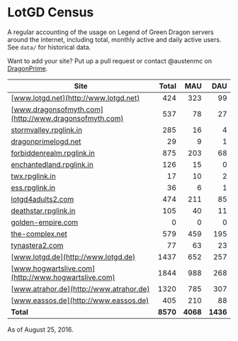 # LotGD Census
A regular accounting of the usage on Legend of Green Dragon servers around the internet, including total, monthly active and daily active users. See `data/` for historical data.

Want to add your site? Put up a pull request or contact @austenmc on [DragonPrime](http://dragonprime.net).


Site | Total | MAU | DAU
--- | ---:| ---:| ---:
[www.lotgd.net](http://www.lotgd.net)|424|323|99
[www.dragonsofmyth.com](http://www.dragonsofmyth.com)|537|78|27
[stormvalley.rpglink.in](http://stormvalley.rpglink.in)|285|16|4
[dragonprimelogd.net](http://dragonprimelogd.net)|29|9|1
[forbiddenrealm.rpglink.in](http://forbiddenrealm.rpglink.in)|875|203|68
[enchantedland.rpglink.in](http://enchantedland.rpglink.in)|126|15|0
[twx.rpglink.in](http://twx.rpglink.in)|17|10|2
[ess.rpglink.in](http://ess.rpglink.in)|36|6|1
[lotgd4adults2.com](http://lotgd4adults2.com)|474|211|85
[deathstar.rpglink.in](http://deathstar.rpglink.in)|105|40|11
[golden-empire.com](http://golden-empire.com)|0|0|0
[the-complex.net](http://the-complex.net)|579|459|195
[tynastera2.com](http://tynastera2.com)|77|63|23
[www.lotgd.de](http://www.lotgd.de)|1437|652|257
[www.hogwartslive.com](http://www.hogwartslive.com)|1844|988|268
[www.atrahor.de](http://www.atrahor.de)|1320|785|307
[www.eassos.de](http://www.eassos.de)|405|210|88
**Total**|**8570**|**4068**|**1436**

As of August 25, 2016.
